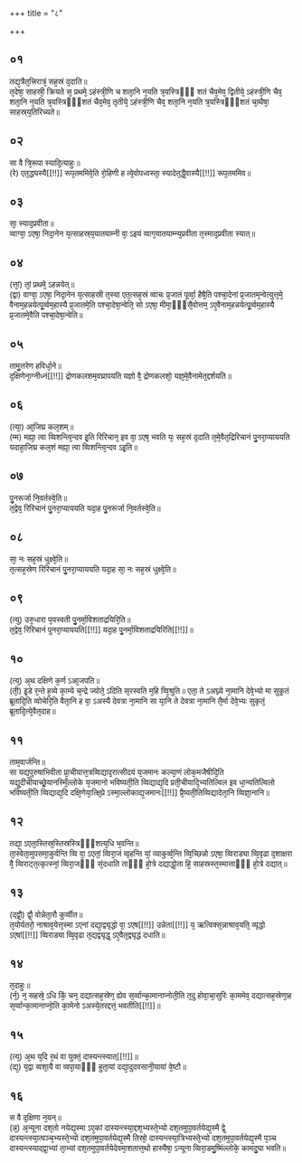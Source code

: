 +++
title = "८"

+++
## ०१
तद्य᳘त्रैत᳘त्त्रिरात्रं᳘ सह᳘स्रं द᳘दाति॥  
त᳘देषा᳘ साहस्री᳘ क्रियते स᳘ प्रथमे᳘ ऽहंस्त्री᳘णि च शता᳘नि न᳘यति त्र᳘यस्त्रिᳫं᳭ शतं चैव᳘मेव᳘ द्वितीये᳘ ऽहंस्त्री᳘णि चैव᳘ शता᳘नि न᳘यति त्र᳘यस्त्रिᳫँ᳭शतं चैव᳘मेव᳘ तृतीये᳘ ऽहंस्त्री᳘णि चैव᳘ शता᳘नि न᳘यति त्र᳘यस्त्रिᳫँ᳭शतं चा᳘थैषा᳘ साहस्र्य᳘तिरिच्यते॥  
## ०२
सा वै त्रि᳘रूपा स्यादि᳘त्याहुः॥  
(रे) एत᳘द्ध्यस्यै[[!!]] रूप᳘तममिवे᳘ति रो᳘हिणी ह त्वे᳘वोपध्वस्ता᳘ स्यादेत᳘द्धै᳘वास्यै[[!!]] रूप᳘तममिव॥  
## ०३
सा᳘ स्याद᳘प्रवीता॥  
व्वाग्वा᳘ ऽएषा᳘ निदा᳘नेन य᳘त्साहस्र्य᳘यातयाम्नी वा᳘ ऽइयं व्वाग᳘यातयाम्न्य᳘प्रवीता त᳘स्माद᳘प्रवीता स्यात्॥  
## ०४
(त्तां᳘) तां᳘ प्रथमे᳘ ऽहन्नयेत्॥  
(द्वा) वाग्वा᳘ ऽएषा᳘ निदा᳘नेन य᳘त्साहस्री त᳘स्या एत᳘त्सह᳘स्रं व्वाचः प्र᳘जातं पूर्व्वा᳘ हैषै᳘ति पश्चा᳘देनां प्र᳘जातम᳘न्वेत्युत्त᳘मे᳘ वैनाम᳘हन्नयेत्पू᳘र्व्वम᳘हास्यै प्र᳘जातमे᳘ति पश्चा᳘देषा᳘न्वेति᳘ सो ऽएषा᳘ मीमा᳘ᳫँ᳘सै᳘वोत्तम᳘ ऽए᳘वैनाम᳘हन्नयेत्पू᳘र्व्वम᳘हास्यै प्र᳘जातमे᳘वैति पश्चा᳘देषा᳘न्वेति॥  
## ०५
तामु᳘त्तरेण हविर्धा᳘ने॥  
द᳘क्षिणेना᳘ग्नीध्नं[[!!]] द्रोणकलशम᳘वघ्रापयति यज्ञो वै᳘ द्रोणकलशो᳘ यज्ञ᳘मे᳘वैनामेत᳘द्दर्शयति॥  
## ०६
(त्या᳘) आ᳘जिघ्र कल᳘शम्॥  
(म्म) मह्या᳘ त्वा व्विशन्त्वि᳘न्दव इ᳘ति रिरिचान᳘ इव वा᳘ ऽएष᳘ भवति यः᳘ सह᳘स्रं द᳘दाति त᳘मे᳘वैत᳘द्रिरिचानं पु᳘नरा᳘प्याययति यदाहा᳘जिघ्र कल᳘शं मह्या᳘ त्वा व्विशन्त्वि᳘न्दव ऽइ᳘ति॥  
## ०७
पु᳘नरूर्जा नि᳘वर्तस्वे᳘ति॥  
त᳘द्वेव᳘ रिरिचानं पु᳘नरा᳘प्याययति यदा᳘ह पु᳘नरूर्जा नि᳘वर्तस्वे᳘ति॥  
## ०८
सा᳘ नः सह᳘स्रं धुक्ष्वे᳘ति॥  
त᳘त्सह᳘स्रेण रिरिचानं पु᳘नरा᳘प्याययति यदा᳘ह सा᳘ नः सह᳘स्रं धुक्ष्वे᳘ति॥  
## ०९
(त्यु) उरु᳘धारा प᳘यस्वती पु᳘नर्मा᳘विशताद्रयिरि᳘ति॥  
त᳘द्वेव᳘ रिरिचानं पुनरा᳘प्याययति[[!!]] यदा᳘ह पु᳘नर्मा᳘विशताद्रयिरिति[[!!]]॥  
## १०
(त्य᳘) अ᳘थ दक्षिणे क᳘र्ण ऽआ᳘जपति॥  
(ती᳘) इ᳘डे र᳘न्ते ह᳘व्ये का᳘म्ये च᳘न्द्रे ज्योते᳘ ऽदिति स᳘रस्वति म᳘हि व्वि᳘श्रुति॥ एता᳘ ते ऽअघ्न्ये ना᳘मानि देवे᳘भ्यो मा सुकृ᳘तं ब्रूतादि᳘ति व्वोचेरि᳘ति वैता᳘नि ह वा᳘ ऽअस्यै देवत्रा ना᳘मानि सा या᳘नि ते देवत्रा ना᳘मानि तै᳘र्मा देवे᳘भ्यः सुकृतं᳘ ब्रूतादि᳘त्ये᳘वैत᳘दाह॥  
## ११
ताम᳘वार्जन्ति॥  
सा यद्य᳘पुरुषाभिवीता प्रा᳘चीयात्त᳘त्रव्विद्याद᳘रात्सीदयं य᳘जमानः कल्या᳘णं लोक᳘मजैषीदि᳘ति यद्यु᳘दीचीयाच्छ्रे᳘यानस्मिँ᳘ल्लोके य᳘जमानो भविष्यती᳘ति व्विद्याद्य᳘दि प्रती᳘चीयादि᳘भ्यतिल्विल इव धा᳘न्यतिल्विलो भविष्यती᳘ति व्विद्याद्य᳘दि दक्षि᳘णेया᳘त्क्षि᳘प्रे ऽस्मा᳘ल्लोकाद्य᳘जमानः[[!!]] प्रै᳘ष्यती᳘तिव्विद्यादेता᳘नि व्विज्ञा᳘नानि॥  
## १२
तद्या᳘ ऽएता᳘स्तिस्र᳘स्तिस्रस्त्रिᳫँ᳭शत्य᳘धि भ᳘वन्ति॥  
ता᳘स्वेता᳘मुपसमा᳘कुर्वन्ति व्वि वा᳘ ऽएतां᳘ व्विरा᳘जं व्वृहन्ति यां᳘ व्याकुर्व्व᳘न्ति व्वि᳘च्छिन्नो ऽएषा᳘ व्विराड्या व्वि᳘वृढा द᳘शाक्षरा वै᳘ व्विराट्त᳘त्कृत्स्नां᳘ व्विरा᳘जᳫँ᳭ सं᳘दधाति ताᳫँ᳭ हो᳘त्रे दद्याद्धो᳘ता हि᳘ साहस्रस्त᳘स्मात्ताᳫँ᳭ हो᳘त्रे दद्यात्॥  
## १३
(द्द्वौ᳘) द्वौ᳘ वोन्नेता᳘रौ कुर्व्वीत॥  
त᳘योर्यतरो᳘ नाश्राव᳘येत्त᳘स्मा ऽएनां दद्या᳘द्व्यृद्धो वा᳘ ऽएष[[!!]] उन्नेता[[!!]] य᳘ ऋत्विक्स᳘न्नाश्राव᳘यति᳘ व्यृद्धो ऽएषां[[!!]] व्विराड्या व्वि᳘वृढा त᳘द्यद्व्यृद्ध᳘ ऽए᳘वैत᳘द्व्यृद्धं दधाति॥  
## १४
त᳘दाहुः॥  
(र्न᳘) न᳘ सहस्रे᳘ ऽधि किं᳘ चन᳘ दद्यात्सह᳘स्रेण᳘ ह्येव स᳘र्व्वान्का᳘मानाप्नोती᳘ति त᳘दु होवा᳘चा᳘सुरिः का᳘ममेव᳘ दद्यात्सह᳘स्रेणा᳘ह स᳘र्व्वान्का᳘मानाप्नो᳘ति का᳘मेनो ऽअस्ये᳘तरद्दत्तं᳘ भवतीति[[!!]]॥  
## १५
(त्य᳘) अ᳘थ य᳘दि र᳘थं वा युक्तं᳘ दास्यन्त्स्यात्[[!!]]॥  
(द्य᳘) य᳘द्वा व्वशा᳘यै वा व्वपा᳘याᳫँ᳭ हुता᳘यां दद्या᳘दुदवसानी᳘यायां वे᳘ष्टौ॥  
## १६
स वै द᳘क्षिणा न᳘यन्॥  
(न्न᳘) अ᳘न्यूना दश᳘तो नयेद्य᳘स्मा ऽए᳘कां दास्यन्त्स्या᳘द्दश᳘भ्यस्ते᳘भ्यो दश᳘तमुपा᳘वर्तयेद्य᳘स्मै द्वे᳘ दास्यन्त्स्या᳘त्पञ्च᳘भ्यस्ते᳘भ्यो दश᳘तमुपा᳘वर्तयेद्य᳘स्मै तिस्रो᳘ दास्यन्त्स्या᳘त्रिभ्यस्ते᳘भ्यो दश᳘तमुपा᳘वर्तयेद्य᳘स्मै प᳘ञ्च दास्यन्त्स्याद्द्वा᳘भ्यां ता᳘भ्यां दश᳘तमुपा᳘वर्तयेदेवमा᳘शतात्त᳘थो हास्यैषा᳘ ऽन्यूना व्विरा᳘डमु᳘ष्मिंल्लोके᳘ कामदु᳘घा भवति॥  

